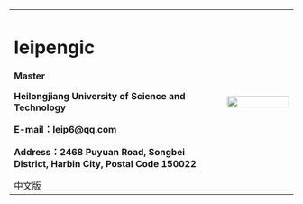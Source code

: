 <div>
<table border="0">
  <tr>
    <td>
      <h1>leipengic</h1>
      <p><b>Master</b></p>
      <p><b>Heilongjiang University of Science and Technology</b></p>
      <p><b>E-mail：leip6@qq.com</b></p>
      <p><b>Address：2468 Puyuan Road, Songbei District, Harbin City, Postal Code 150022</b></p>
      <a href="/index.html">中文版</a>
    </td>
    <td width="25%">
      <img src="/stock-photo.jpg" width="100%">
    </td>
  </tr>
</table>
</div>
